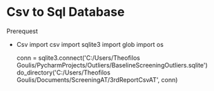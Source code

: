 Csv to Sql Database
=
Prerequest
- Csv 
import csv
import sqlite3
import glob
import os


    conn = sqlite3.connect('C:/Users/Theofilos Goulis/PycharmProjects/Outliers/BaselineScreeningOutliers.sqlite')
    do_directory('C:/Users/Theofilos Goulis/Documents/ScreeningAT/3rdReportCsvAT', conn)
